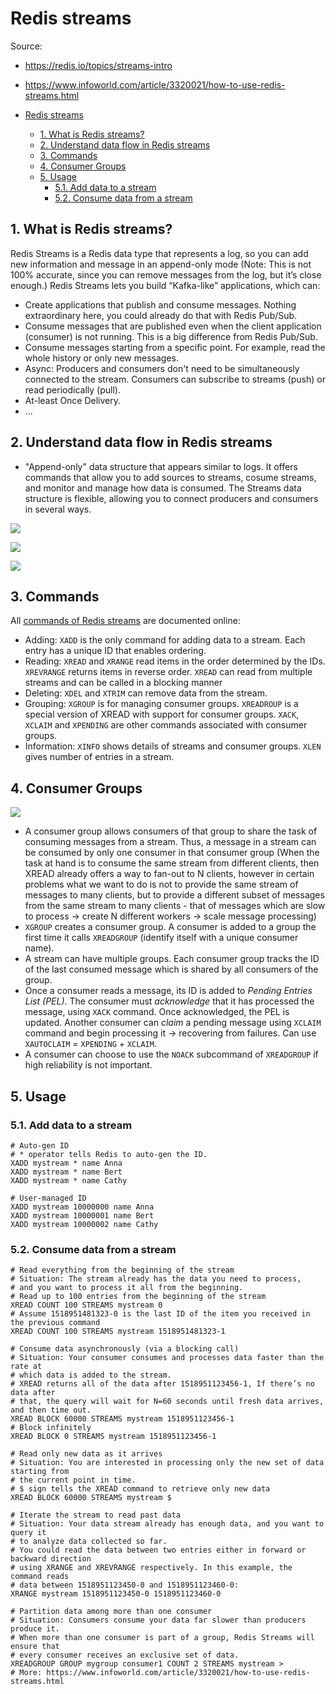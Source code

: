 # Redis streams

Source:
- https://redis.io/topics/streams-intro
- https://www.infoworld.com/article/3320021/how-to-use-redis-streams.html

- [Redis streams](#redis-streams)
  - [1. What is Redis streams?](#1-what-is-redis-streams)
  - [2. Understand data flow in Redis streams](#2-understand-data-flow-in-redis-streams)
  - [3. Commands](#3-commands)
  - [4. Consumer Groups](#4-consumer-groups)
  - [5. Usage](#5-usage)
    - [5.1. Add data to a stream](#51-add-data-to-a-stream)
    - [5.2. Consume data from a stream](#52-consume-data-from-a-stream)

## 1. What is Redis streams?

Redis Streams is a Redis data type that represents a log, so you can add new information and message in an append-only mode (Note: This is not 100% accurate, since you can remove messages from the log, but it’s close enough.)  Redis Streams lets you build “Kafka-like” applications, which can:

- Create applications that publish and consume messages. Nothing extraordinary here, you could already do that with Redis Pub/Sub.
- Consume messages that are published even when the client application (consumer) is not running. This is a big difference from Redis Pub/Sub.
- Consume messages starting from a specific point. For example, read the whole history or only new messages.
- Async: Producers and consumers don't need to be simultaneously connected to the stream. Consumers can subscribe to streams (push) or read periodically (pull).
- At-least Once Delivery.
- ...

## 2. Understand data flow in Redis streams

- "Append-only" data structure that appears similar to logs. It offers commands that allow you to add sources to streams, cosume streams, and monitor and manage how data is consumed. The Streams data structure is flexible, allowing you to connect producers and consumers in several ways.

![](https://images.idgesg.net/images/article/2018/11/redis-streams-figure-1-100779767-large.jpg?auto=webp)

![](https://images.idgesg.net/images/article/2018/11/redis-streams-figure-2-100779768-large.jpg?auto=webp)

![](https://images.idgesg.net/images/article/2018/11/redis-streams-figure-3-100779769-large.jpg?auto=webp)

## 3. Commands

All [commands of Redis streams](https://redis.io/commands#stream) are documented online:

- Adding: `XADD` is the only command for adding data to a stream. Each entry has a unique ID that enables ordering.
- Reading: `XREAD` and `XRANGE` read items in the order determined by the IDs. `XREVRANGE` returns items in reverse order. `XREAD` can read from multiple streams and can be called in a blocking manner
- Deleting: `XDEL` and `XTRIM` can remove data from the stream.
- Grouping: `XGROUP` is for managing consumer groups. `XREADROUP` is a special version of XREAD with support for consumer groups. `XACK`, `XCLAIM` and `XPENDING` are other commands associated with consumer groups.
- Information: `XINFO` shows details of streams and consumer groups. `XLEN` gives number of entries in a stream.

## 4. Consumer Groups

![](https://devopedia.org/images/article/229/8887.1571235190.png)

- A consumer group allows consumers of that group to share the task of consuming messages from a stream. Thus, a message in a stream can be consumed by only one consumer in that consumer group (When the task at hand is to consume the same stream from different clients, then XREAD already offers a way to fan-out to N clients, however in certain problems what we want to do is not to provide the same stream of messages to many clients, but to provide a different subset of messages from the same stream to many clients - that of messages which are slow to process -> create N different workers -> scale message processing)
- `XGROUP` creates a consumer group. A consumer is added to a group the first time it calls `XREADGROUP` (identify itself with a unique consumer name).
- A stream can have multiple groups. Each consumer group tracks the ID of the last consumed message which is shared by all consumers of the group.
- Once a consumer reads a message, its ID is added to *Pending Entries List (PEL)*. The consumer must *acknowledge* that it has processed the message, using `XACK` command. Once acknowledged, the PEL is updated. Another consumer can *claim* a pending message using `XCLAIM` command and begin processing it -> recovering from failures. Can use `XAUTOCLAIM` = `XPENDING` + `XCLAIM`.
- A consumer can choose to use the `NOACK` subcommand of `XREADGROUP` if high reliability is not important.

## 5. Usage

### 5.1. Add data to a stream

```
# Auto-gen ID
# * operator tells Redis to auto-gen the ID.
XADD mystream * name Anna
XADD mystream * name Bert
XADD mystream * name Cathy

# User-managed ID
XADD mystream 10000000 name Anna
XADD mystream 10000001 name Bert
XADD mystream 10000002 name Cathy
```

### 5.2. Consume data from a stream

```
# Read everything from the beginning of the stream
# Situation: The stream already has the data you need to process,
# and you want to process it all from the beginning.
# Read up to 100 entries from the beginning of the stream
XREAD COUNT 100 STREAMS mystream 0
# Assume 1518951481323-0 is the last ID of the item you received in the previous command
XREAD COUNT 100 STREAMS mystream 1518951481323-1

# Consume data asynchronously (via a blocking call)
# Situation: Your consumer consumes and processes data faster than the rate at
# which data is added to the stream.
# XREAD returns all of the data after 1518951123456-1, If there’s no data after
# that, the query will wait for N=60 seconds until fresh data arrives, and then time out.
XREAD BLOCK 60000 STREAMS mystream 1518951123456-1
# Block infinitely
XREAD BLOCK 0 STREAMS mystream 1518951123456-1

# Read only new data as it arrives
# Situation: You are interested in processing only the new set of data starting from
# the current point in time.
# $ sign tells the XREAD command to retrieve only new data
XREAD BLOCK 60000 STREAMS mystream $

# Iterate the stream to read past data
# Situation: Your data stream already has enough data, and you want to query it
# to analyze data collected so far.
# You could read the data between two entries either in forward or backward direction
# using XRANGE and XREVRANGE respectively. In this example, the command reads
# data between 1518951123450-0 and 1518951123460-0:
XRANGE mystream 1518951123450-0 1518951123460-0

# Partition data among more than one consumer
# Situation: Consumers consume your data far slower than producers produce it.
# When more than one consumer is part of a group, Redis Streams will ensure that
# every consumer receives an exclusive set of data.
XREADGROUP GROUP mygroup consumer1 COUNT 2 STREAMS mystream >
# More: https://www.infoworld.com/article/3320021/how-to-use-redis-streams.html
```
